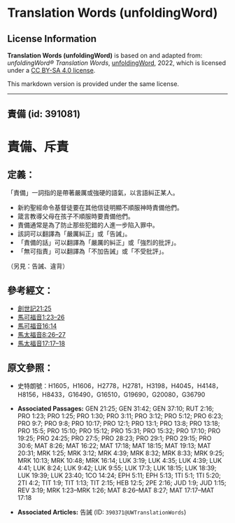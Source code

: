 # Translation Words (unfoldingWord)

## License Information

**Translation Words (unfoldingWord)** is based on and adapted from: _unfoldingWord® Translation Words_, [unfoldingWord](https://unfoldingword.org/utw), 2022, which is licensed under a [CC BY-SA 4.0 license](https://creativecommons.org/licenses/by-sa/4.0/legalcode.en).

This markdown version is provided under the same license.



--------------------------------

## 責備 (id: 391081)

責備、斥責
=====

定義：
---

「責備」一詞指的是帶著嚴厲或強硬的語氣，以言語糾正某人。

* 新約聖經命令基督徒要在其他信徒明顯不順服神時責備他們。
* 箴言教導父母在孩子不順服時要責備他們。
* 責備通常是為了防止那些犯錯的人進一步陷入罪中。
* 該詞可以翻譯為「嚴厲糾正」或「告誡」。
* 「責備的話」可以翻譯為「嚴厲的糾正」或「強烈的批評」。
* 「無可指責」可以翻譯為「不加告誡」或「不受批評」。

（另見：告誡、違背）

參考經文：
-----

* [創世記21:25](https://ref.ly/Gen21:25)
* [馬可福音1:23–26](https://ref.ly/Mark1:23-Mark1:26)
* [馬可福音16:14](https://ref.ly/Mark16:14)
* [馬太福音8:26–27](https://ref.ly/Matt8:26-Matt8:27)
* [馬太福音17:17–18](https://ref.ly/Matt17:17-Matt17:18)

原文參照：
-----

* 史特朗號：H1605，H1606，H2778，H2781，H3198，H4045，H4148，H8156，H8433，G16490，G16510，G19690，G20080，G36790

* **Associated Passages:** GEN 21:25; GEN 31:42; GEN 37:10; RUT 2:16; PRO 1:23; PRO 1:25; PRO 1:30; PRO 3:11; PRO 3:12; PRO 5:12; PRO 6:23; PRO 9:7; PRO 9:8; PRO 10:17; PRO 12:1; PRO 13:1; PRO 13:8; PRO 13:18; PRO 15:5; PRO 15:10; PRO 15:12; PRO 15:31; PRO 15:32; PRO 17:10; PRO 19:25; PRO 24:25; PRO 27:5; PRO 28:23; PRO 29:1; PRO 29:15; PRO 30:6; MAT 8:26; MAT 16:22; MAT 17:18; MAT 18:15; MAT 19:13; MAT 20:31; MRK 1:25; MRK 3:12; MRK 4:39; MRK 8:32; MRK 8:33; MRK 9:25; MRK 10:13; MRK 10:48; MRK 16:14; LUK 3:19; LUK 4:35; LUK 4:39; LUK 4:41; LUK 8:24; LUK 9:42; LUK 9:55; LUK 17:3; LUK 18:15; LUK 18:39; LUK 19:39; LUK 23:40; 1CO 14:24; EPH 5:11; EPH 5:13; 1TI 5:1; 1TI 5:20; 2TI 4:2; TIT 1:9; TIT 1:13; TIT 2:15; HEB 12:5; 2PE 2:16; JUD 1:9; JUD 1:15; REV 3:19; MRK 1:23–MRK 1:26; MAT 8:26–MAT 8:27; MAT 17:17–MAT 17:18
* **Associated Articles:** 告誡 (ID: `390371@UWTranslationWords`)

